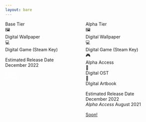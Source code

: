 ```yaml
---
layout: bare
---
```


<script
  type="text/javascript"
  src="https://transactions.sendowl.com/assets/sendowl.js"
></script>
<style>
  .release-date-container{
    margin: 1rem 0;
  }
  .novice-action{
    background:transparent;
    color: white;
    border: 1px white solid;
  }
  .novice-action:hover{
    background: white;
    color: #171717
  }
</style>
<div class="columns">
  <div class="panel column col-sm-12 col-3 col-mx-auto">
    <div class="panel-header">
      <div class="panel-title text-bold">Base Tier</div>
    </div>
    <div class="panel-body">
      <div class="tile tile-centered">
        <div class="tile-action">
          <div class="btn-link btn-lg">🖼️</div>
        </div>
        <div class="tile-content">
          <div class="tile-title">Digital Wallpaper</div>
        </div>
      </div>
      <div class="tile tile-centered">
        <div class="tile-action">
          <div class="">💻</div>
        </div>
        <div class="tile-content">
          <div class="tile-title">Digital Game (Steam Key)</div>
        </div>
      </div>
    </div>
    <div class="panel-footer">
      <div class="release-date-container">
        <div class="panel-title text-bold">Estimated Release Date</div>
        <div class="panel-title">December 2022</div>
      </div>
      <a href="https://transactions.sendowl.com/products/78487502/BC579646/purchase" rel="nofollow" class="btn btn-block novice-action">Soon!</a>
    </div>

  </div>
  <div class="panel column col-sm-12 col-3 col-mx-auto">
    <div class="panel-header">
      <div class="panel-title text-bold">Alpha Tier</div>
    </div>
    <div class="panel-body">
      <div class="tile tile-centered">
        <div class="tile-action">
          <div class="btn-link btn-lg">🖼️</div>
        </div>
        <div class="tile-content">
          <div class="tile-title">Digital Wallpaper</div>
        </div>
      </div>
      <div class="tile tile-centered">
        <div class="tile-action">
          <div class="">💻</div>
        </div>
        <div class="tile-content">
          <div class="tile-title">Digital Game (Steam Key)</div>
        </div>
      </div>
      <div class="tile tile-centered">
        <div class="tile-action">
          <div class="">🎮</div>
        </div>
        <div class="tile-content">
          <div class="tile-title">Alpha Access</div>
        </div>
      </div>
      <div class="tile tile-centered">
        <div class="tile-action">
          <div class="">🎵</div>
        </div>
        <div class="tile-content">
          <div class="tile-title">Digital OST</div>
        </div>
      </div>
      <div class="tile tile-centered">
        <div class="tile-action">
          <div class="">🎨</div>
        </div>
        <div class="tile-content">
          <div class="tile-title">DIgital Artbook</div>
        </div>
      </div>
    </div>
    <div class="panel-footer">
      <div class="release-date-container">
        <div class="panel-title text-bold">Estimated Release Date</div>
        <div class="panel-title">December 2022</div>
        <div class="panel-title"><i>Alpha Access</i> August 2021</div>
      </div>
      <a href="https://transactions.sendowl.com/products/78487530/CDF32F2A/purchase" rel="nofollow" class="btn btn-primary btn-block">Soon!</a>
    </div>
  </div>
</div>
